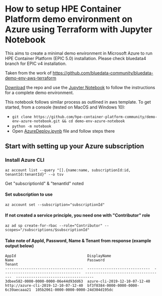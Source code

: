 # How to setup HPE Container Platform demo environment on Azure using Terraform with Jupyter Notebook

This aims to create a minimal demo environment in Microsoft Azure to run HPE Container Platform (EPIC 5.0) installation.
Please check bluedata4 branch for EPIC v4 installation.

Taken from the work of https://github.com/bluedata-community/bluedata-demo-env-aws-terraform

[Download](https://github.com/hpe-container-platform-community/demo-env-azure-notebook.git) the repo and use the [Jupyter Notebook](https://jupyter.org/install) to follow the instructions for a complete demo environment.

This notebook follows similar process as outlined in aws template. To get started, from a console (tested on MacOS and Windows 10):
- `git clone https://github.com/hpe-container-platform-community/demo-env-azure-notebook.git && cd demo-env-azure-notebook`
- `python -m notebook`
- Open [AzureDeploy.ipynb](AzureDeploy.ipynb) file and follow steps there

## Start with setting up your Azure subscription

### Install Azure CLI 

`az account list --query "[].{name:name, subscriptionId:id, tenantId:tenantId}" --o tsv`

Get "subscriptionId" & "tenantId" noted

#### Set subscription to use

`az account set --subscription="subscriptionId"`

#### If not created a service principle, you need one with "Contributor" role

`az ad sp create-for-rbac --role="Contributor" --scopes="/subscriptions/$subscriptionId"`

#### Take note of  AppId, Password, Name & Tenant from response (example output below)

    AppId                                 DisplayName                    Name                                  Password                              Tenant
    ------------------------------------  -----------------------------  ------------------------------------  ------------------------------------  ------------------------------------
    3dbee582-0000-0000-0000-06e44d93dd63  azure-cli-2019-12-10-07-12-40  http://azure-cli-2019-12-10-07-12-40  bf3f0384-0000-0000-0000-6c39aecaaa21  105b2061-0000-0000-0000-24d304d195dc

